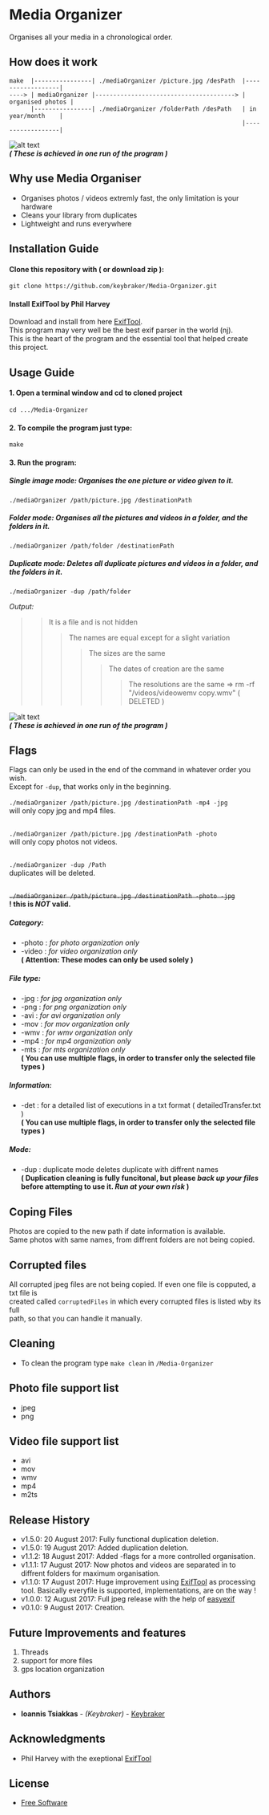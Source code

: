 # Media Organizer 
Organises all your media in a chronological order.

## How does it work 
```text
make  |----------------| ./mediaOrganizer /picture.jpg /desPath  |------------------| 
----> | mediaOrganizer |---------------------------------------> | organised photos | 
      |----------------| ./mediaOrganizer /folderPath /desPath   | in year/month    | 
                                                                 |------------------| 
```
![alt text](https://raw.githubusercontent.com/keybraker/Media-Organizer/master/MediaOrganizerDisplay.jpg)
<br />**_( These is achieved in one run of the program )_**

## Why use Media Organiser
* Organises photos / videos extremly fast, the only limitation is your hardware
* Cleans your library from duplicates
* Lightweight and runs everywhere

## Installation Guide
#### Clone this repository with ( or download zip ):
```
git clone https://github.com/keybraker/Media-Organizer.git
```
#### Install ExifTool by Phil Harvey
Download and install from here [ExifTool](http://owl.phy.queensu.ca/~phil/exiftool/).
 <br />This program may very well be the best exif parser in the world (nj).
 <br />This is the heart of the program and the essential tool that helped create this project.

## Usage Guide
#### 1. Open a terminal window and cd to cloned project
```
cd .../Media-Organizer 
```

#### 2. To compile the program just type:
```
make 
```

#### 3. Run the program:
##### Single image mode: Organises the one picture or video given to it.
```
./mediaOrganizer /path/picture.jpg /destinationPath
```
##### Folder mode: Organises all the pictures and videos in a folder, and the folders in it.
```
./mediaOrganizer /path/folder /destinationPath
```
##### Duplicate mode: Deletes all duplicate pictures and videos in a folder, and the folders in it.
```
./mediaOrganizer -dup /path/folder
```
_Output:_
> >It is a file and is not hidden
> > > The names are equal except for a slight variation
> > > > The sizes are the same
> > > > > The dates of creation are the same
> > > > > > The resolutions are the same
> > > > > > => rm -rf "/videos/videowemv copy.wmv" ( DELETED )

![alt text](https://raw.githubusercontent.com/keybraker/Media-Organizer/master/MediaOrganizerDisplayDuplicate.jpg)
<br />**_( These is achieved in one run of the program )_**

## Flags
Flags can only be used in the end of the command in whatever order you wish.
<br />Except for ```-dup```, that works only in the beginning.
<br />
<br />```./mediaOrganizer /path/picture.jpg /destinationPath -mp4 -jpg```
<br />will only copy jpg and mp4 files.

<br />```./mediaOrganizer /path/picture.jpg /destinationPath -photo```
<br />will only copy photos not videos.

<br />```./mediaOrganizer -dup /Path```
<br />duplicates will be deleted.

<br />~~```./mediaOrganizer /path/picture.jpg /destinationPath -photo -jpg```
<br />~~ **! this is _NOT_ valid.**

##### Category:
 * -photo : _for photo organization only_
 * -video : _for video organization only_
 <br />**( Attention: These modes can only be used solely )**

##### File type:
 * -jpg : _for jpg organization only_
 * -png : _for png organization only_
 * -avi : _for avi organization only_
 * -mov : _for mov organization only_
 * -wmv : _for wmv organization only_
 * -mp4 : _for mp4 organization only_
 * -mts : _for mts organization only_
<br />**( You can use multiple flags, in order to transfer only the selected file types )**

##### Information:
 * -det : for a detailed list of executions in a txt format ( detailedTransfer.txt )
<br />**( You can use multiple flags, in order to transfer only the selected file types )**

##### Mode:
 * -dup : duplicate mode deletes duplicate with diffrent names
 <br />**( Duplication cleaning is fully funcitonal, but please _back up your files_ before attempting to use it. _Run at your own risk_ )**

## Coping Files
Photos are copied to the new path if date information is available. 
<br />Same photos with same names, from diffrent folders are not being copied.

## Corrupted files
All corrupted jpeg files are not being copied. If even one file is copputed, a txt file is
 <br />created called ``` corruptedFiles ``` in which every corrupted files is listed wby its full
 <br />path, so that you can handle it manually.

## Cleaning
* To clean the program type ``` make clean ``` in ``` /Media-Organizer ```

## Photo file support list 
* jpeg
* png

## Video file support list 
* avi
* mov
* wmv
* mp4
* m2ts

## Release History

* v1.5.0: 20 August 2017: Fully functional duplication deletion.
* v1.5.0: 19 August 2017: Added duplication deletion.
* v1.1.2: 18 August 2017: Added -flags for a more controlled organisation.
* v1.1.1: 17 August 2017: Now photos and videos are separated in to diffrent folders for maximum organisation.
* v1.1.0: 17 August 2017: Huge improvement using [ExifTool](http://owl.phy.queensu.ca/~phil/exiftool/) as processing tool.
						  Basically everyfile is supported, implementations,
						  are on the way !
* v1.0.0: 12 August 2017: Full jpeg release with the help of [easyexif](http://owl.phy.queensu.ca/~phil/exiftool/)
* v0.1.0: 9  August 2017: Creation.

## Future Improvements and features 
1. Threads
2. support for more files
3. gps location organization

## Authors
* **Ioannis Tsiakkas** - *(Keybraker)* - [Keybraker](https://github.com/keybraker)

## Acknowledgments
* Phil Harvey with the exeptional [ExifTool](http://owl.phy.queensu.ca/~phil/exiftool/)

## License
* [Free Software](http://www.gnu.org/philosophy/free-sw.html)
